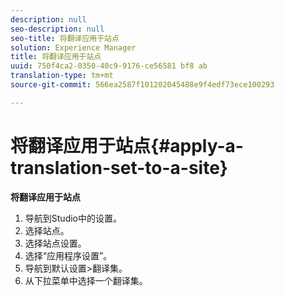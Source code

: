 ```yaml
---
description: null
seo-description: null
seo-title: 将翻译应用于站点
solution: Experience Manager
title: 将翻译应用于站点
uuid: 750f4ca2-0350-40c9-9176-ce56581 bf8 ab
translation-type: tm+mt
source-git-commit: 566ea2587f101202045488e9f4edf73ece100293

---
```



# 将翻译应用于站点{#apply-a-translation-set-to-a-site}

**将翻译应用于站点**

1. 导航到Studio中的设置。
1. 选择站点。
1. 选择站点设置。
1. 选择“应用程序设置”。
1. 导航到默认设置>翻译集。
1. 从下拉菜单中选择一个翻译集。